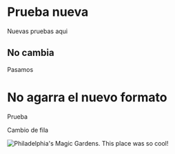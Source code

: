 # Prueba nueva
Nuevas pruebas aqui

## No cambia
Pasamos


# No agarra el nuevo formato
Prueba

Cambio de fila

<img src="https://github.com/vdumoulin/conv_arithmetic/blob/master/gif/arbitrary_padding_no_strides.gif" alt="Philadelphia's Magic Gardens. This place was so cool!" title="Philadelphia's Magic Gardens" />
